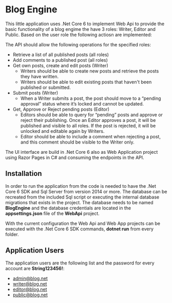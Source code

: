 # Blog Engine

This little application uses .Net Core 6 to implement Web Api to provide the basic functionality of a blog engime the have 3 roles: Writer, Editor and Public. Based on the user role the following actiosn are implemented:

The API should allow the following operations for the specified roles:

- Retrieve a list of all published posts (all roles)
- Add comments to a published post (all roles)
- Get own posts, create and edit posts (Writer)
  - Writers should be able to create new posts and retrieve the posts they have written.
  - Writers should be able to edit existing posts that haven't been published or submitted.
- Submit posts (Writer)
  - When a Writer submits a post, the post should move to a “pending approval” status where it’s locked and cannot be updated.
- Get, Approve or Reject pending posts (Editor)
  - Editors should be able to query for “pending” posts and approve or reject their publishing. Once an Editor approves a post, it will be published and visible to all roles. If the post is rejected, it will be unlocked and editable again by Writers.
  - Editor should be able to include a comment when rejecting a post, and this comment should be visible to the Writer only.

The UI interface are build in .Net Core 6 also as Web Application project using Razor Pages in C# and consuming the endpoints in the API.

## Installation

In order to run the application from the code is needed to have the .Net Core 6 SDK and Sql Server from version 2014 or more. The database can be recreated from the included Sql script or executing the internal database migrations that exists in the project. The database needs to be named **BlogEngine** and the database credentials are located in the **appsettings.json** file of the **WebApi** project.

With the current configuration the Web Api and Web App projects can be executed with the .Net Core 6 SDK commands, **dotnet run** from every folder. 

## Application Users

The application users are the following list and the password for every account are **String123456!**:

- admin@blog.net 
- writer@blog.net
- editor@blog.net
- public@blog.net
